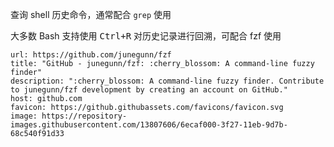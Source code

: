 查询 shell 历史命令，通常配合 `grep` 使用

大多数 Bash 支持使用 <kbd>Ctrl+R</kbd> 对历史记录进行回溯，可配合 fzf 使用

```cardlink
url: https://github.com/junegunn/fzf
title: "GitHub - junegunn/fzf: :cherry_blossom: A command-line fuzzy finder"
description: ":cherry_blossom: A command-line fuzzy finder. Contribute to junegunn/fzf development by creating an account on GitHub."
host: github.com
favicon: https://github.githubassets.com/favicons/favicon.svg
image: https://repository-images.githubusercontent.com/13807606/6ecaf000-3f27-11eb-9d7b-68c540f91d33
```
